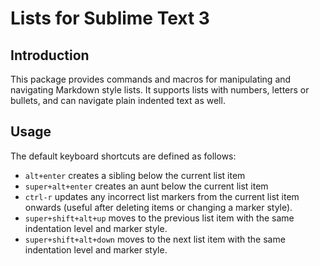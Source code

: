 # Lists for Sublime Text 3

## Introduction
This package provides commands and macros for manipulating and navigating Markdown style lists. It supports lists with numbers, letters or bullets, and can navigate plain indented text as well.

## Usage
The default keyboard shortcuts are defined as follows:
- `alt+enter` creates a sibling below the current list item
- `super+alt+enter` creates an aunt below the current list item
- `ctrl-r` updates any incorrect list markers from the current list item onwards (useful after deleting items or changing a marker style).
- `super+shift+alt+up` moves to the previous list item with the same indentation level and marker style.
- `super+shift+alt+down` moves to the next list item with the same indentation level and marker style.
